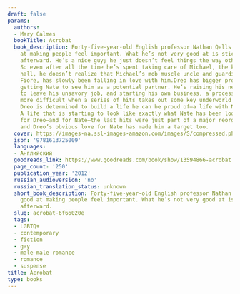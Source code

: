 ```yaml
---
draft: false
params:
  authors:
  - Mary Calmes
  bookTitle: Acrobat
  book_description: Forty-five-year-old English professor Nathan Qells is very good
    at making people feel important. What he’s not very good at is sticking around
    afterward. He’s a nice guy; he just doesn’t feel things the way other people do.
    So even after all the time he’s spent taking care of Michael, the kid across the
    hall, he doesn’t realize that Michael’s mob muscle uncle and guardian, Andreo
    Fiore, has slowly been falling in love with him.Dreo has bigger problems than
    getting Nate to see him as a potential partner. He’s raising his nephew, trying
    to leave his unsavory job, and starting his own business, a process made infinitely
    more difficult when a series of hits takes out some key underworld players. Still,
    Dreo is determined to build a life he can be proud of—a life with Nate as a cornerstone.
    A life that is starting to look like exactly what Nate has been looking for. Unfortunately
    for Dreo—and for Nate—the last hits were just part of a major reorganization,
    and Dreo’s obvious love for Nate has made him a target too.
  cover: https://images-na.ssl-images-amazon.com/images/S/compressed.photo.goodreads.com/books/1334035355i/13594866.jpg
  isbn: '9781613725009'
  languages:
  - Английский
  goodreads_link: https://www.goodreads.com/book/show/13594866-acrobat
  page_count: '250'
  publication_year: '2012'
  russian_audioversion: 'no'
  russian_translation_status: unknown
  short_book_description: Forty-five-year-old English professor Nathan Qells is very
    good at making people feel important. What he’s not very good at is sticking around
    afterward.
  slug: acrobat-6f66020e
  tags:
  - LGBTQ+
  - contemporary
  - fiction
  - gay
  - male-male romance
  - romance
  - suspense
title: Acrobat
type: books
---
```


